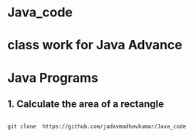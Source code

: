 # Java_code
# class work for  Java Advance  
<!DOCTYPE html>
<html lang="en">
<head>
<meta charset="UTF-8">
<meta name="viewport" content="width=device-width, initial-scale=1.0">

</head>
<body>
<h1>Java Programs</h1>

<h2>1. Calculate the area of a rectangle</h2>
<pre><code>
git clone  https://github.com/jadavmadhavkumar/Java_code
</code>
</pre>
